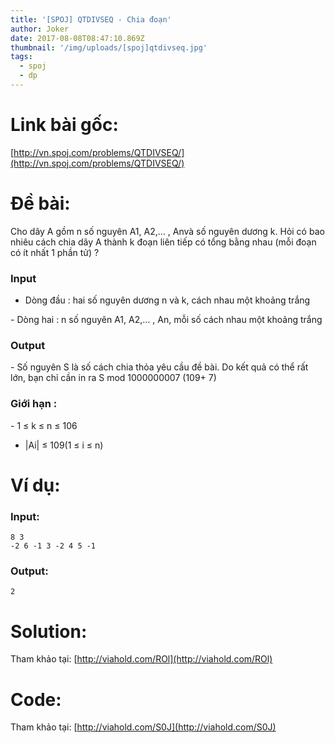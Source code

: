 ```yaml
---
title: '[SPOJ] QTDIVSEQ - Chia đoạn'
author: Joker
date: 2017-08-08T08:47:10.869Z
thumbnail: '/img/uploads/[spoj]qtdivseq.jpg'
tags:
  - spoj
  - dp
---
```

# Link bài gốc:

[http://vn.spoj.com/problems/QTDIVSEQ/](http://vn.spoj.com/problems/QTDIVSEQ/)

# Đề bài:

Cho dãy A gồm n số nguyên A1, A2,… , Anvà số nguyên dương k. Hỏi có bao nhiêu cách chia dãy A thành k đoạn liên tiếp có tổng bằng nhau \(mỗi đoạn có ít nhất 1 phần tử\) ?

### Input

- Dòng đầu : hai số nguyên dương n và k, cách nhau một khoảng trắng

- Dòng hai : n số nguyên A1, A2,… , An, mỗi số cách nhau một khoảng trắng

### Output

- Số nguyên S là số cách chia thỏa yêu cầu đề bài. Do kết quả có thể rất lớn, bạn chỉ cần in ra S mod 1000000007 \(109+ 7\)

### Giới hạn :

- 1 ≤ k ≤ n ≤ 106

- \|Ai\| ≤ 109\(1 ≤ i ≤ n\)

# Ví dụ:

### Input:

```
8 3
-2 6 -1 3 -2 4 5 -1
```

### Output:

```
2
```

# Solution:

Tham khảo tại: [http://viahold.com/ROl](http://viahold.com/ROl)

# Code:

Tham khảo tại: [http://viahold.com/S0J](http://viahold.com/S0J)




